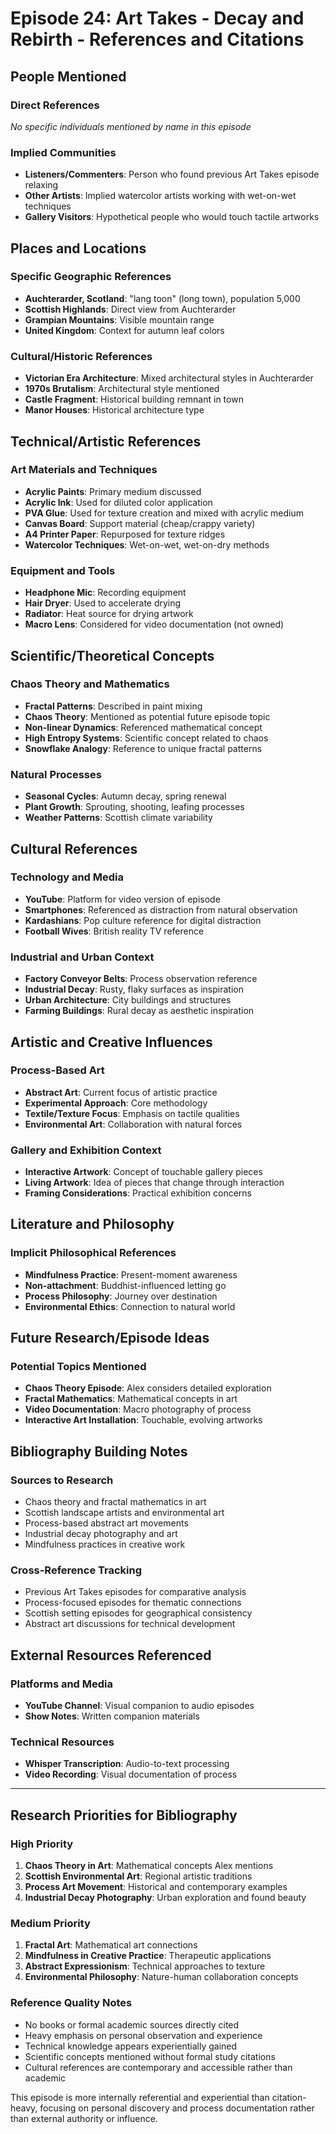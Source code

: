 # Episode 24: Art Takes - Decay and Rebirth - References and Citations

## People Mentioned

### Direct References
*No specific individuals mentioned by name in this episode*

### Implied Communities
- **Listeners/Commenters**: Person who found previous Art Takes episode relaxing
- **Other Artists**: Implied watercolor artists working with wet-on-wet techniques
- **Gallery Visitors**: Hypothetical people who would touch tactile artworks

## Places and Locations

### Specific Geographic References
- **Auchterarder, Scotland**: "lang toon" (long town), population 5,000
- **Scottish Highlands**: Direct view from Auchterarder
- **Grampian Mountains**: Visible mountain range
- **United Kingdom**: Context for autumn leaf colors

### Cultural/Historic References
- **Victorian Era Architecture**: Mixed architectural styles in Auchterarder
- **1970s Brutalism**: Architectural style mentioned
- **Castle Fragment**: Historical building remnant in town
- **Manor Houses**: Historical architecture type

## Technical/Artistic References

### Art Materials and Techniques
- **Acrylic Paints**: Primary medium discussed
- **Acrylic Ink**: Used for diluted color application
- **PVA Glue**: Used for texture creation and mixed with acrylic medium
- **Canvas Board**: Support material (cheap/crappy variety)
- **A4 Printer Paper**: Repurposed for texture ridges
- **Watercolor Techniques**: Wet-on-wet, wet-on-dry methods

### Equipment and Tools
- **Headphone Mic**: Recording equipment
- **Hair Dryer**: Used to accelerate drying
- **Radiator**: Heat source for drying artwork
- **Macro Lens**: Considered for video documentation (not owned)

## Scientific/Theoretical Concepts

### Chaos Theory and Mathematics
- **Fractal Patterns**: Described in paint mixing
- **Chaos Theory**: Mentioned as potential future episode topic
- **Non-linear Dynamics**: Referenced mathematical concept
- **High Entropy Systems**: Scientific concept related to chaos
- **Snowflake Analogy**: Reference to unique fractal patterns

### Natural Processes
- **Seasonal Cycles**: Autumn decay, spring renewal
- **Plant Growth**: Sprouting, shooting, leafing processes
- **Weather Patterns**: Scottish climate variability

## Cultural References

### Technology and Media
- **YouTube**: Platform for video version of episode
- **Smartphones**: Referenced as distraction from natural observation
- **Kardashians**: Pop culture reference for digital distraction
- **Football Wives**: British reality TV reference

### Industrial and Urban Context
- **Factory Conveyor Belts**: Process observation reference
- **Industrial Decay**: Rusty, flaky surfaces as inspiration
- **Urban Architecture**: City buildings and structures
- **Farming Buildings**: Rural decay as aesthetic inspiration

## Artistic and Creative Influences

### Process-Based Art
- **Abstract Art**: Current focus of artistic practice
- **Experimental Approach**: Core methodology
- **Textile/Texture Focus**: Emphasis on tactile qualities
- **Environmental Art**: Collaboration with natural forces

### Gallery and Exhibition Context
- **Interactive Artwork**: Concept of touchable gallery pieces
- **Living Artwork**: Idea of pieces that change through interaction
- **Framing Considerations**: Practical exhibition concerns

## Literature and Philosophy

### Implicit Philosophical References
- **Mindfulness Practice**: Present-moment awareness
- **Non-attachment**: Buddhist-influenced letting go
- **Process Philosophy**: Journey over destination
- **Environmental Ethics**: Connection to natural world

## Future Research/Episode Ideas

### Potential Topics Mentioned
- **Chaos Theory Episode**: Alex considers detailed exploration
- **Fractal Mathematics**: Mathematical concepts in art
- **Video Documentation**: Macro photography of process
- **Interactive Art Installation**: Touchable, evolving artworks

## Bibliography Building Notes

### Sources to Research
- Chaos theory and fractal mathematics in art
- Scottish landscape artists and environmental art
- Process-based abstract art movements
- Industrial decay photography and art
- Mindfulness practices in creative work

### Cross-Reference Tracking
- Previous Art Takes episodes for comparative analysis
- Process-focused episodes for thematic connections
- Scottish setting episodes for geographical consistency
- Abstract art discussions for technical development

## External Resources Referenced

### Platforms and Media
- **YouTube Channel**: Visual companion to audio episodes
- **Show Notes**: Written companion materials

### Technical Resources
- **Whisper Transcription**: Audio-to-text processing
- **Video Recording**: Visual documentation of process

---

## Research Priorities for Bibliography

### High Priority
1. **Chaos Theory in Art**: Mathematical concepts Alex mentions
2. **Scottish Environmental Art**: Regional artistic traditions
3. **Process Art Movement**: Historical and contemporary examples
4. **Industrial Decay Photography**: Urban exploration and found beauty

### Medium Priority
1. **Fractal Art**: Mathematical art connections
2. **Mindfulness in Creative Practice**: Therapeutic applications
3. **Abstract Expressionism**: Technical approaches to texture
4. **Environmental Philosophy**: Nature-human collaboration concepts

### Reference Quality Notes
- No books or formal academic sources directly cited
- Heavy emphasis on personal observation and experience
- Technical knowledge appears experientially gained
- Scientific concepts mentioned without formal study citations
- Cultural references are contemporary and accessible rather than academic

This episode is more internally referential and experiential than citation-heavy, focusing on personal discovery and process documentation rather than external authority or influence.
